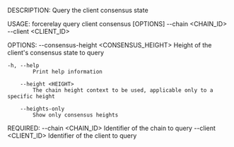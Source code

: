DESCRIPTION:
Query the client consensus state

USAGE:
    forcerelay query client consensus [OPTIONS] --chain <CHAIN_ID> --client <CLIENT_ID>

OPTIONS:
        --consensus-height <CONSENSUS_HEIGHT>
            Height of the client's consensus state to query

    -h, --help
            Print help information

        --height <HEIGHT>
            The chain height context to be used, applicable only to a specific height

        --heights-only
            Show only consensus heights

REQUIRED:
        --chain <CHAIN_ID>      Identifier of the chain to query
        --client <CLIENT_ID>    Identifier of the client to query

